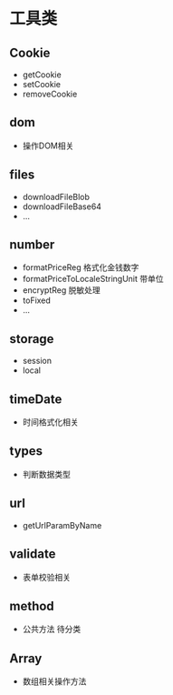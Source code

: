 # 工具类

## Cookie

- getCookie
- setCookie
- removeCookie

## dom

- 操作DOM相关

## files

- downloadFileBlob 
- downloadFileBase64
- ...

## number

- formatPriceReg 格式化金钱数字
- formatPriceToLocaleStringUnit 带单位
- encryptReg 脱敏处理
- toFixed
- ...

## storage

- session 
- local

## timeDate 
- 时间格式化相关

## types

- 判断数据类型

## url

- getUrlParamByName 

## validate 

- 表单校验相关

## method

- 公共方法 待分类

## Array

- 数组相关操作方法
